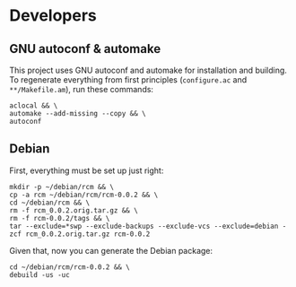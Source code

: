 Developers
==========

GNU autoconf & automake
-----------------------

This project uses GNU autoconf and automake for installation and
building. To regenerate everything from first principles (`configure.ac`
and `**/Makefile.am`), run these commands:

    aclocal && \
    automake --add-missing --copy && \
    autoconf

Debian
------

First, everything must be set up just right:

    mkdir -p ~/debian/rcm && \
    cp -a rcm ~/debian/rcm/rcm-0.0.2 && \
    cd ~/debian/rcm && \
    rm -f rcm_0.0.2.orig.tar.gz && \
    rm -f rcm-0.0.2/tags && \
    tar --exclude=*swp --exclude-backups --exclude-vcs --exclude=debian -zcf rcm_0.0.2.orig.tar.gz rcm-0.0.2

Given that, now you can generate the Debian package:

    cd ~/debian/rcm/rcm-0.0.2 && \
    debuild -us -uc
